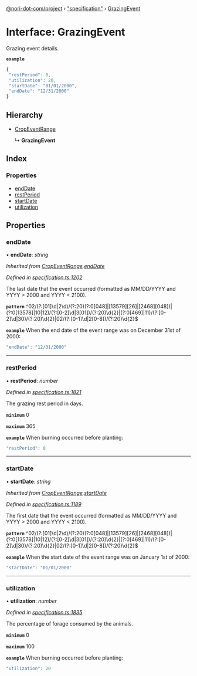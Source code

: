 [@nori-dot-com/project](../README.md) › ["specification"](../modules/_specification_.md) › [GrazingEvent](_specification_.grazingevent.md)

# Interface: GrazingEvent

Grazing event details.

**`example`** 

```js
{
 "restPeriod": 0,
 "utilization": 20,
 "startDate": "01/01/2000",
 "endDate": "12/31/2000"
}
```

## Hierarchy

* [CropEventRange](_specification_.cropeventrange.md)

  ↳ **GrazingEvent**

## Index

### Properties

* [endDate](_specification_.grazingevent.md#enddate)
* [restPeriod](_specification_.grazingevent.md#restperiod)
* [startDate](_specification_.grazingevent.md#startdate)
* [utilization](_specification_.grazingevent.md#utilization)

## Properties

###  endDate

• **endDate**: *string*

*Inherited from [CropEventRange](_specification_.cropeventrange.md).[endDate](_specification_.cropeventrange.md#enddate)*

*Defined in [specification.ts:1202](https://github.com/nori-dot-eco/nori-dot-com/blob/ab25034/packages/project/src/specification.ts#L1202)*

The last date that the event occurred (formatted as MM/DD/YYYY and YYYY > 2000 and YYYY < 2100).

**`pattern`** ^02\/(?:[01]\d|2\d)\/(?:20)(?:0[048]|[13579][26]|[2468][048])|(?:0[13578]|10|12)\/(?:[0-2]\d|3[01])\/(?:20)\d{2}|(?:0[469]|11)\/(?:[0-2]\d|30)\/(?:20)\d{2}|02\/(?:[0-1]\d|2[0-8])\/(?:20)\d{2}$

**`example`** <caption>When the end date of the event range was on December 31st of 2000:</caption>

```js
"endDate": "12/31/2000"
```

___

###  restPeriod

• **restPeriod**: *number*

*Defined in [specification.ts:1821](https://github.com/nori-dot-eco/nori-dot-com/blob/ab25034/packages/project/src/specification.ts#L1821)*

The grazing rest period in days.

**`minimum`** 0

**`maximum`** 365

**`example`** <caption>When burning occurred before planting:</caption>

```js
"restPeriod": 0
```

___

###  startDate

• **startDate**: *string*

*Inherited from [CropEventRange](_specification_.cropeventrange.md).[startDate](_specification_.cropeventrange.md#startdate)*

*Defined in [specification.ts:1189](https://github.com/nori-dot-eco/nori-dot-com/blob/ab25034/packages/project/src/specification.ts#L1189)*

The first date that the event occurred (formatted as MM/DD/YYYY and YYYY > 2000 and YYYY < 2100).

**`pattern`** ^02\/(?:[01]\d|2\d)\/(?:20)(?:0[048]|[13579][26]|[2468][048])|(?:0[13578]|10|12)\/(?:[0-2]\d|3[01])\/(?:20)\d{2}|(?:0[469]|11)\/(?:[0-2]\d|30)\/(?:20)\d{2}|02\/(?:[0-1]\d|2[0-8])\/(?:20)\d{2}$

**`example`** <caption>When the start date of the event range was on January 1st of 2000:</caption>

```js
"startDate": "01/01/2000"
```

___

###  utilization

• **utilization**: *number*

*Defined in [specification.ts:1835](https://github.com/nori-dot-eco/nori-dot-com/blob/ab25034/packages/project/src/specification.ts#L1835)*

The percentage of forage consumed by the animals.

**`minimum`** 0

**`maximum`** 100

**`example`** <caption>When burning occurred before planting:</caption>

```js
"utilization": 20
```
